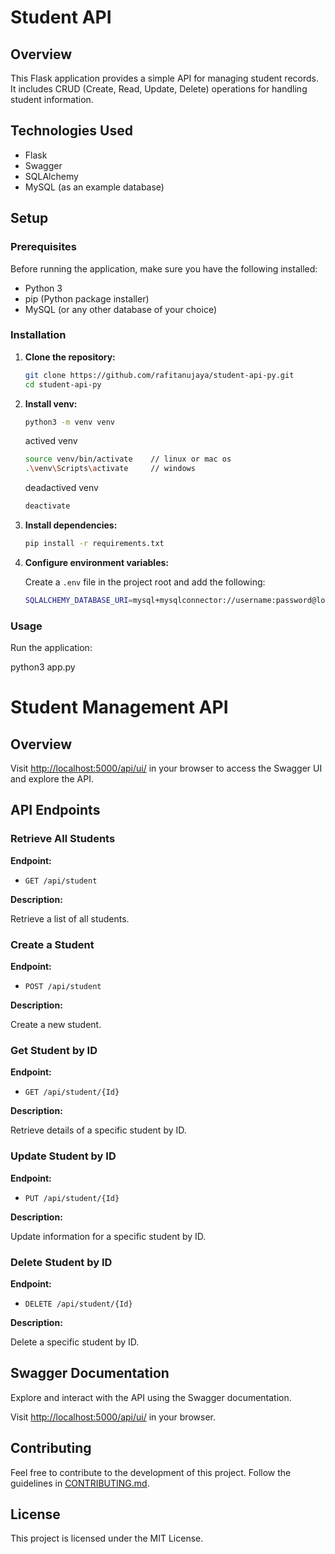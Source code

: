 # Student API

## Overview

This Flask application provides a simple API for managing student records. It includes CRUD (Create, Read, Update, Delete) operations for handling student information.

## Technologies Used

- Flask
- Swagger
- SQLAlchemy
- MySQL (as an example database)

## Setup

### Prerequisites

Before running the application, make sure you have the following installed:

- Python 3
- pip (Python package installer)
- MySQL (or any other database of your choice)

### Installation

1. **Clone the repository:**

    ```bash
    git clone https://github.com/rafitanujaya/student-api-py.git
    cd student-api-py
    ```

2. **Install venv:**

    ```bash
    python3 -m venv venv
    ```

    actived venv

    ```bash
    source venv/bin/activate    // linux or mac os
    .\venv\Scripts\activate     // windows
    ```

    deadactived venv
    ```bash
    deactivate  
    ```

3. **Install dependencies:**

    ```bash
    pip install -r requirements.txt
    ```

4. **Configure environment variables:**

    Create a `.env` file in the project root and add the following:

    ```bash
    SQLALCHEMY_DATABASE_URI=mysql+mysqlconnector://username:password@localhost:3306/student_database
    ```

### Usage

Run the application:

python3 app.py
# Student Management API

## Overview

Visit [http://localhost:5000/api/ui/](http://localhost:5000/api/ui/) in your browser to access the Swagger UI and explore the API.

## API Endpoints

### Retrieve All Students

**Endpoint:**

- `GET /api/student`

**Description:**

Retrieve a list of all students.

### Create a Student

**Endpoint:**

- `POST /api/student`

**Description:**

Create a new student.

### Get Student by ID

**Endpoint:**

- `GET /api/student/{Id}`

**Description:**

Retrieve details of a specific student by ID.

### Update Student by ID

**Endpoint:**

- `PUT /api/student/{Id}`

**Description:**

Update information for a specific student by ID.

### Delete Student by ID

**Endpoint:**

- `DELETE /api/student/{Id}`

**Description:**

Delete a specific student by ID.

## Swagger Documentation

Explore and interact with the API using the Swagger documentation.

Visit [http://localhost:5000/api/ui/](http://localhost:5000/api/ui/) in your browser.

## Contributing

Feel free to contribute to the development of this project. Follow the guidelines in [CONTRIBUTING.md](CONTRIBUTING.md).

## License

This project is licensed under the MIT License.
